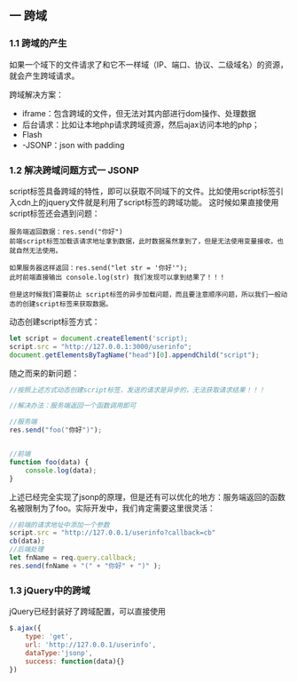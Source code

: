 ## 一 跨域

### 1.1 跨域的产生

如果一个域下的文件请求了和它不一样域（IP、端口、协议、二级域名）的资源，就会产生跨域请求。   

跨域解决方案：
- iframe：包含跨域的文件，但无法对其内部进行dom操作、处理数据
- 后台请求：比如让本地php请求跨域资源，然后ajax访问本地的php；
- Flash
- -JSONP：json with padding

### 1.2 解决跨域问题方式一 JSONP

script标签具备跨域的特性，即可以获取不同域下的文件。比如使用script标签引入cdn上的jquery文件就是利用了script标签的跨域功能。
这时候如果直接使用script标签还会遇到问题：
```
服务端返回数据：res.send("你好")
前端script标签加载该请求地址拿到数据，此时数据虽然拿到了，但是无法使用变量接收，也就自然无法使用。

如果服务器这样返回：res.send("let str = '你好'");
此时前端直接输出 console.log(str) 我们发现可以拿到结果了！！！

但是这时候我们需要防止 script标签的异步加载问题，而且要注意顺序问题，所以我们一般动态的创建script标签来获取数据。
```
动态创建script标签方式：
```js
let script = document.createElement('script);
script.src = "http://127.0.0.1:3000/userinfo";
document.getElementsByTagName("head")[0].appendChild("script");
```
随之而来的新问题：
```js
//按照上述方式动态创建script标签，发送的请求是异步的，无法获取请求结果！！！

//解决办法：服务端返回一个函数调用即可

//服务端
res.send("foo("你好")");


//前端
function foo(data) {
    console.log(data);
}

```

上述已经完全实现了jsonp的原理，但是还有可以优化的地方：服务端返回的函数名被限制为了foo。实际开发中，我们肯定需要这里很灵活：
```js
//前端的请求地址中添加一个参数
script.src = "http://127.0.0.1/userinfo?callback=cb"
cb(data);
//后端处理
let fnName = req.query.callback;
res.send(fnName + "(" + "你好" + ")" );
```

### 1.3 jQuery中的跨域
jQuery已经封装好了跨域配置，可以直接使用
```js
$.ajax({
    type: 'get',
    url: 'http://127.0.0.1/userinfo',
    dataType:'jsonp',
    success: function(data){}
})
```
